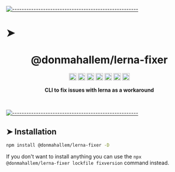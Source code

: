 <!-- ⚠️ This README has been generated from the file(s) "./readme_blueprint.md" ⚠️-->
[![-----------------------------------------------------](https://raw.githubusercontent.com/andreasbm/readme/master/assets/lines/water.png)](#h1-aligncenterdonmahallemlerna-fixerh1)

# ➤ <h1 align="center">@donmahallem/lerna-fixer</h1>
<p align="center">
		<a href="https://www.npmjs.com/package/@donmahallem/lerna-fixer"><img alt="NPM Version 0.1.11" src="https://img.shields.io/npm/v/@donmahallem/lerna-fixer" height="20"/></a>
<a href="https://github.com/donmahallem/lerna-fixer/actions/workflows/test.yml"><img alt="Test" src="https://github.com/donmahallem/lerna-fixer/actions/workflows/test.yml/badge.svg?event=push" height="20"/></a>
<a href="https://codecov.io/gh/donmahallem/lerna-fixer/branch/main"><img alt="codecov" src="https://codecov.io/gh/donmahallem/lerna-fixer/branch/main/graph/badge.svg" height="20"/></a>
<a href="https://github.com/donmahallem/lerna-fixer/blob/main/LICENSE"><img alt="GitHub license" src="https://img.shields.io/github/license/donmahallem/lerna-fixer" height="20"/></a>
<a href="https://github.com/donmahallem/lerna-fixer"><img alt="David" src="https://img.shields.io/david/donmahallem/lerna-fixer" height="20"/></a>
<a href="https://github.com/donmahallem/lerna-fixer"><img alt="David" src="https://img.shields.io/david/dev/donmahallem/lerna-fixer" height="20"/></a>
<a href="https://github.com/donmahallem/lerna-fixer/graphs/contributors"><img alt="GitHub contributors" src="https://img.shields.io/github/contributors-anon/donmahallem/lerna-fixer" height="20"/></a>
	</p>


<p align="center">
  <b>CLI to fix issues with lerna as a workaround</b></br>
  <sub><sub>
</p>

<br />



[![-----------------------------------------------------](https://raw.githubusercontent.com/andreasbm/readme/master/assets/lines/water.png)](#installation)

## ➤ Installation

```bash
npm install @donmahallem/lerna-fixer -D
```

If you don't want to install anything you can use the `npx @donmahallem/lerna-fixer lockfile fixversion` command instead.
